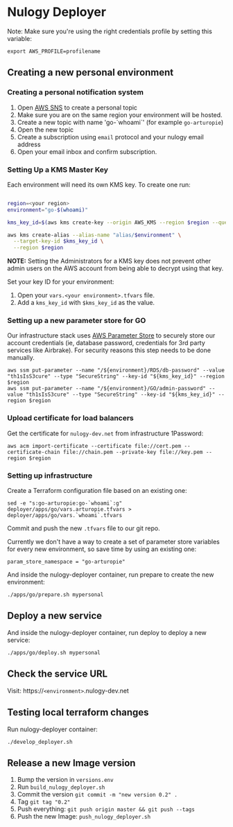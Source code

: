 # Nulogy Deployer

Note: Make sure you're using the right credentials profile by setting this variable:

```
export AWS_PROFILE=profilename
```

## Creating a new personal environment

### Creating a personal notification system

1. Open [AWS SNS](https://us-east-2.console.aws.amazon.com/sns/v2/home#/topics) to create a personal topic
1. Make sure you are on the same region your environment will be hosted.
1. Create a new topic with name 'go-\`whoami\`' (for example `go-arturopie`)
1. Open the new topic
1. Create a subscription using `email` protocol and your nulogy email address
1. Open your email inbox and confirm subscription.

### Setting Up a KMS Master Key

Each environment will need its own KMS key. To create one run:

```bash

region=<your region>
environment="go-$(whoami)"

kms_key_id=$(aws kms create-key --origin AWS_KMS --region $region --query "KeyMetadata.KeyId" --output text)

aws kms create-alias --alias-name "alias/$environment" \
  --target-key-id $kms_key_id \
  --region $region
```

**NOTE:** Setting the Administrators for a KMS key does not prevent other admin users on the AWS account from being able to decrypt using that key.

Set your key ID for your environment:

1. Open your `vars.<your environment>.tfvars` file.
1. Add a `kms_key_id` with `$kms_key_id` as the value.

### Setting up a new parameter store for GO

Our infrastructure stack uses [AWS Parameter Store](http://docs.aws.amazon.com/systems-manager/latest/userguide/systems-manager-paramstore.html) to securely store our account credentials (ie, database password, credentials for 3rd party services like Airbrake). For security reasons this step needs to be done manually.

```
aws ssm put-parameter --name "/${environment}/RDS/db-password" --value "th1sIsS3cure" --type "SecureString" --key-id "${kms_key_id}" --region $region
aws ssm put-parameter --name "/${environment}/GO/admin-password" --value "th1sIsS3cure" --type "SecureString" --key-id "${kms_key_id}" --region $region
```

### Upload certificate for load balancers

Get the certificate for `nulogy-dev.net` from infrastructure 1Password:

```
aws acm import-certificate --certificate file://cert.pem --certificate-chain file://chain.pem --private-key file://key.pem --region $region
```

### Setting up infrastructure

Create a Terraform configuration file based on an existing one:

```
sed -e "s:go-arturopie:go-`whoami`:g" deployer/apps/go/vars.arturopie.tfvars > deployer/apps/go/vars.`whoami`.tfvars
```

Commit and push the new `.tfvars` file to our git repo.

Currently we don't have a way to create a set of parameter store variables for every new environment, so save time by using an existing one:

```
param_store_namespace = "go-arturopie"
```

And inside the nulogy-deployer container, run prepare to create the new environment:

```
./apps/go/prepare.sh mypersonal
```

## Deploy a new service

And inside the nulogy-deployer container, run deploy to deploy a new service:

```
./apps/go/deploy.sh mypersonal
```

## Check the service URL

Visit: https://`<environment>`.nulogy-dev.net

## Testing local terraform changes

Run nulogy-deployer container:

```
./develop_deployer.sh
```

## Release a new Image version

1. Bump the version in `versions.env`
1. Run `build_nulogy_deployer.sh`
1. Commit the version `git commit -m "new version 0.2" .`
1. Tag `git tag "0.2"`
1. Push everything: `git push origin master && git push --tags`
1. Push the new Image: `push_nulogy_deployer.sh`
